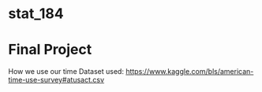 # stat_184
# Final Project
How we use our time
Dataset used: https://www.kaggle.com/bls/american-time-use-survey#atusact.csv
